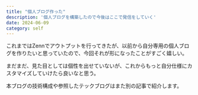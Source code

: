 ```yaml
---
title: "個人ブログ作った"
description: '個人ブログを構築したので今後はここで発信をしていく'
date: 2024-06-09
category: self
---
```


これまではZennでアウトプットを行ってきたが、以前から自分専用の個人ブログを作りたいと思っていたので、今回それが形になったことがすごく嬉しい。

まだまだ、見た目としては個性を出せていないが、これからもっと自分仕様にカスタマイズしていけたら良いなと思う。

本ブログの技術構成や参照したテックブログはまた別の記事で紹介します。